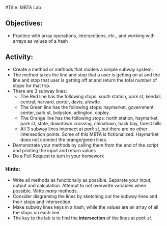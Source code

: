 #Title: MBTA Lab

## Objectives:
- Practice with array operations, intersections, etc., and working with arrays as values of a hash

## Activity:

- Create a method or methods that models a simple subway system.
- The method takes the line and stop that a user is getting on at and the line and stop that user is getting off at and return the total number of stops for that trip.
- There are 3 subway lines:
  - The Red line has the following stops: south station, park st, kendall, central, harvard, porter, davis, alewife
  - The Green line has the following stops: haymarket, government center, park st, bolyston, arlington, copley
  - The Orange line has the following stops:  north station, haymarket, park st, state, downtown crossing, chinatown, back bay, forest hills
  - All 3 subway lines intersect at *park st*, but there are no other intersection points. Some of this MBTA is fictionalized. Haymarket does not connect the orange/green lines.
- Demonstrate your methods by calling them from the end of the script and printing the input and return values
- Do a Pull Request to turn in your homework

### Hints:

* Write all methods as functionally as possible. Separate your input, output and calculation. Attempt to not overwrite variables when possible. Write *many* methods.
* Consider diagraming the lines by sketching out the subway lines and their stops and intersection.
* Make subway lines keys in a hash, while the values are an array of all the stops on each line.
* The key to the lab is to find the __intersection__ of the lines at *park st*.
